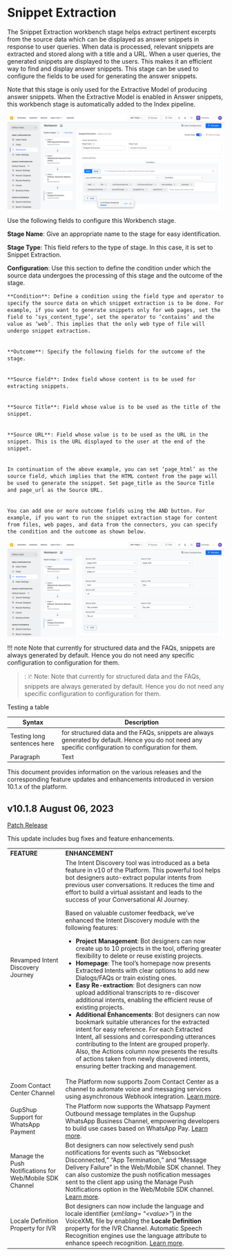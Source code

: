 # Snippet Extraction

The Snippet Extraction workbench stage helps extract pertinent excerpts from the source data which can be displayed as answer snippets in response to user queries. When data is processed, relevant snippets are extracted and stored along with a title and a URL. When a user queries, the generated snippets are displayed to the users.  This makes it an efficient way to find and display answer snippets. This stage can be used to configure the fields to be used for generating the answer snippets. 

Note that this stage is only used for the Extractive Model of producing answer snippets. When the Extractive Model is enabled in Answer snippets, this workbench stage is automatically added to the Index pipeline. 

![alt_text](images/answersnippets1.png "image_tooltip")

Use the following fields to configure this Workbench stage.

**Stage Name**: Give an appropriate name to the stage for easy identification.

**Stage Type**: This field refers to the type of stage. In this case, it is set to Snippet Extraction.

**Configuration**: Use this section to define the condition under which the source data undergoes the processing of this stage and the outcome of the stage.

    **Condition**: Define a condition using the field type and operator to specify the source data on which snippet extraction is to be done. For example, if you want to generate snippets only for web pages, set the field to ‘sys_content_type’, set the operator to ‘contains’ and the value as ‘web’. This implies that the only web type of file will undergo snippet extraction.  


    **Outcome**: Specify the following fields for the outcome of the stage. 


    **Source field**: Index field whose content is to be used for extracting snippets.


    **Source Title**: Field whose value is to be used as the title of the snippet.


    **Source URL**: Field whose value is to be used as the URL in the snippet. This is the URL displayed to the user at the end of the snippet. 


    In continuation of the above example, you can set ‘page_html’ as the source field, which implies that the HTML content from the page will be used to generate the snippet. Set page_title as the Source Title and page_url as the Source URL.   


    You can add one or more outcome fields using the AND button. For example, if you want to run the snippet extraction stage for content from files, web pages, and data from the connectors, you can specify the condition and the outcome as shown below. 

![alt_text](images/answersnippets2.png "image_tooltip")

!!! note
Note that currently for structured data and the FAQs, snippets are always generated by default. Hence you do not need any specific configuration to configuration for them.

>: 🗈 Note:
    Note that currently for structured data and the FAQs, snippets are always generated by default. Hence you do not need any specific configuration to configuration for them.

Testing a table

| Syntax      | Description |
| ----------- | ----------- |
| Testing long sentences here        | for structured data and the FAQs, snippets are always generated by default. Hence you do not need any specific configuration to configuration for them.        |
| Paragraph   | Text        |

This document provides information on the various releases and the corresponding feature updates and enhancements introduced in version 10.1.x of the platform.

## v10.1.8 August 06, 2023

<span style="text-decoration:underline;">Patch Release</span>

This update includes bug fixes and feature enhancements.


<table>
  <tr>
   <td><strong>FEATURE</strong>
   </td>
   <td><strong>ENHANCEMENT</strong>
   </td>
  </tr>
  <tr>
   <td>Revamped Intent Discovery Journey
   </td>
   <td>The Intent Discovery tool was introduced as a beta feature in v10 of the Platform. This powerful tool helps bot designers auto-extract popular intents from previous user conversations. It reduces the time and effort to build a virtual assistant and leads to the success of your Conversational AI Journey.
<p>
Based on valuable customer feedback, we’ve enhanced the Intent Discovery module with the following features:
<ul>

<li><strong>Project Management</strong>: Bot designers can now create up to 10 projects in the tool, offering greater flexibility to delete or reuse existing projects.

<li><strong>Homepage</strong>: The tool’s homepage now presents Extracted Intents with clear options to add new Dialogs/FAQs or train existing ones.

<li><strong>Easy Re-extraction</strong>: Bot designers can now upload additional transcripts to re-discover additional intents, enabling the efficient reuse of existing projects.

<li><strong>Additional Enhancements</strong>: Bot designers can now bookmark suitable utterances for the extracted intent for easy reference. For each Extracted Intent, all sessions and corresponding utterances contributing to the Intent are grouped properly. Also, the Actions column now presents the results of actions taken from newly discovered intents, ensuring better tracking and management.
</li>
</ul>
   </td>
  </tr>
  <tr>
   <td>Zoom Contact Center Channel
   </td>
   <td>The Platform now supports Zoom Contact Center as a channel to automate voice and messaging services using asynchronous Webhook integration. <a href="https://developer.kore.ai/docs/bots/channel-enablement/adding-the-zoom-contact-center-channel/">Learn more</a>.
   </td>
  </tr>
  <tr>
   <td>GupShup Support for WhatsApp Payment
   </td>
   <td>The Platform now supports the Whatsapp Payment Outbound message templates in the Gupshup WhatsApp Business Channel, empowering developers to build use cases based on WhatsApp Pay. <a href="https://developer.kore.ai/docs/bots/channel-enablement/adding-the-whatsapp-business-messaging-channel/#Support_for_WhatsApp_Pay">Learn more</a>.
   </td>
  </tr>
  <tr>
   <td>Manage the Push Notifications for Web/Mobile SDK Channel
   </td>
   <td>Bot designers can now selectively send push notifications for events such as “Websocket Disconnected,” “App Termination,” and “Message Delivery Failure” in the Web/Mobile SDK channel. They can also customize the push notification messages sent to the client app using the Manage Push Notifications option in the Web/Mobile SDK channel. <a href="https://developer.kore.ai/docs/bots/channel-enablement/adding-the-webmobile-client-channel/">Learn more</a>.
   </td>
  </tr>
  <tr>
   <td>Locale Definition Property for IVR
   </td>
   <td>Bot designers can now include the language and locale identifier (<em>xml:lang= “&lt;value>”</em>) in the VoiceXML file by enabling the <strong>Locale Definition</strong> property for the IVR Channel. Automatic Speech Recognition engines use the language attribute to enhance speech recognition. <a href="https://developer.kore.ai/docs/bots/bot-builder-tool/dialog-task/voice-call-properties/#Dialog_Node_Settings">Learn more</a>.
   </td>
  </tr>
</table>